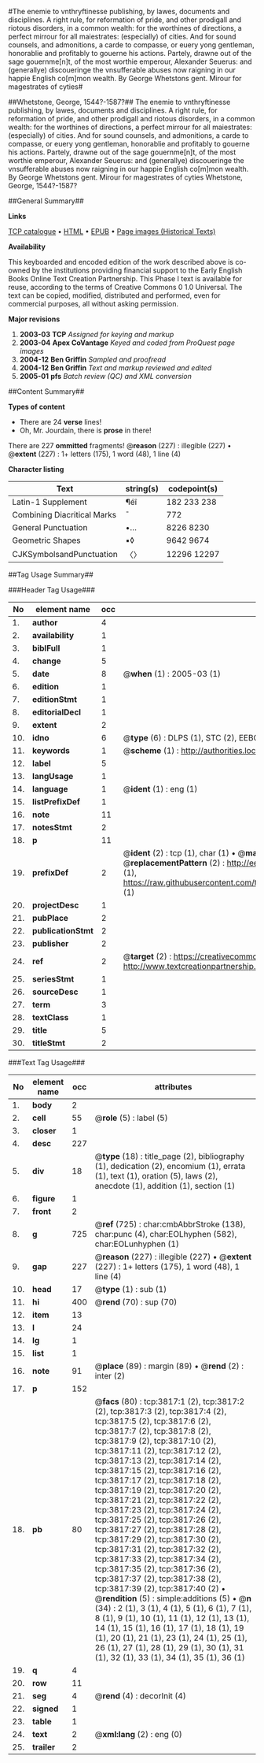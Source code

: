 #The enemie to vnthryftinesse publishing, by lawes, documents and disciplines. A right rule, for reformation of pride, and other prodigall and riotous disorders, in a common wealth: for the worthines of directions, a perfect mirrour for all maiestrates: (especially) of cities. And for sound counsels, and admonitions, a carde to compasse, or euery yong gentleman, honorablie and profitably to gouerne his actions. Partely, drawne out of the sage gouernme[n]t, of the most worthie emperour, Alexander Seuerus: and (generallye) discoueringe the vnsufferable abuses now raigning in our happie English co[m]mon wealth. By George Whetstons gent. Mirour for magestrates of cyties#

##Whetstone, George, 1544?-1587?##
The enemie to vnthryftinesse publishing, by lawes, documents and disciplines. A right rule, for reformation of pride, and other prodigall and riotous disorders, in a common wealth: for the worthines of directions, a perfect mirrour for all maiestrates: (especially) of cities. And for sound counsels, and admonitions, a carde to compasse, or euery yong gentleman, honorablie and profitably to gouerne his actions. Partely, drawne out of the sage gouernme[n]t, of the most worthie emperour, Alexander Seuerus: and (generallye) discoueringe the vnsufferable abuses now raigning in our happie English co[m]mon wealth. By George Whetstons gent.
Mirour for magestrates of cyties
Whetstone, George, 1544?-1587?

##General Summary##

**Links**

[TCP catalogue](http://www.ota.ox.ac.uk/tcp/)  • 
[HTML](http://tei.it.ox.ac.uk/tcp/Texts-HTML/free/A15/A15038.html)  • 
[EPUB](http://tei.it.ox.ac.uk/tcp/Texts-EPUB/free/A15/A15038.epub) • 
[Page images (Historical Texts)](https://data.historicaltexts.jisc.ac.uk/view?pubId=eebo-99839401e&pageId=eebo-99839401e-3817-1)

**Availability**

This keyboarded and encoded edition of the
	       work described above is co-owned by the institutions
	       providing financial support to the Early English Books
	       Online Text Creation Partnership. This Phase I text is
	       available for reuse, according to the terms of Creative
	       Commons 0 1.0 Universal. The text can be copied,
	       modified, distributed and performed, even for
	       commercial purposes, all without asking permission.

**Major revisions**

1. __2003-03__ __TCP__ *Assigned for keying and markup*
1. __2003-04__ __Apex CoVantage__ *Keyed and coded from ProQuest page images*
1. __2004-12__ __Ben Griffin__ *Sampled and proofread*
1. __2004-12__ __Ben Griffin__ *Text and markup reviewed and edited*
1. __2005-01__ __pfs__ *Batch review (QC) and XML conversion*

##Content Summary##

**Types of content**

  * There are 24 **verse** lines!
  * Oh, Mr. Jourdain, there is **prose** in there!

There are 227 **ommitted** fragments! 
 @__reason__ (227) : illegible (227)  •  @__extent__ (227) : 1+ letters (175), 1 word (48), 1 line (4)

**Character listing**


|Text|string(s)|codepoint(s)|
|---|---|---|
|Latin-1 Supplement|¶éî|182 233 238|
|Combining             Diacritical Marks|̄|772|
|General Punctuation|•…|8226 8230|
|Geometric Shapes|▪◊|9642 9674|
|CJKSymbolsandPunctuation|〈〉|12296 12297|

##Tag Usage Summary##

###Header Tag Usage###

|No|element name|occ|attributes|
|---|---|---|---|
|1.|__author__|4||
|2.|__availability__|1||
|3.|__biblFull__|1||
|4.|__change__|5||
|5.|__date__|8| @__when__ (1) : 2005-03 (1)|
|6.|__edition__|1||
|7.|__editionStmt__|1||
|8.|__editorialDecl__|1||
|9.|__extent__|2||
|10.|__idno__|6| @__type__ (6) : DLPS (1), STC (2), EEBO-CITATION (1), PROQUEST (1), VID (1)|
|11.|__keywords__|1| @__scheme__ (1) : http://authorities.loc.gov/ (1)|
|12.|__label__|5||
|13.|__langUsage__|1||
|14.|__language__|1| @__ident__ (1) : eng (1)|
|15.|__listPrefixDef__|1||
|16.|__note__|11||
|17.|__notesStmt__|2||
|18.|__p__|11||
|19.|__prefixDef__|2| @__ident__ (2) : tcp (1), char (1)  •  @__matchPattern__ (2) : ([0-9\-]+):([0-9IVX]+) (1), (.+) (1)  •  @__replacementPattern__ (2) : http://eebo.chadwyck.com/downloadtiff?vid=$1&page=$2 (1), https://raw.githubusercontent.com/textcreationpartnership/Texts/master/tcpchars.xml#$1 (1)|
|20.|__projectDesc__|1||
|21.|__pubPlace__|2||
|22.|__publicationStmt__|2||
|23.|__publisher__|2||
|24.|__ref__|2| @__target__ (2) : https://creativecommons.org/publicdomain/zero/1.0/ (1), http://www.textcreationpartnership.org/docs/. (1)|
|25.|__seriesStmt__|1||
|26.|__sourceDesc__|1||
|27.|__term__|3||
|28.|__textClass__|1||
|29.|__title__|5||
|30.|__titleStmt__|2||


###Text Tag Usage###

|No|element name|occ|attributes|
|---|---|---|---|
|1.|__body__|2||
|2.|__cell__|55| @__role__ (5) : label (5)|
|3.|__closer__|1||
|4.|__desc__|227||
|5.|__div__|18| @__type__ (18) : title_page (2), bibliography (1), dedication (2), encomium (1), errata (1), text (1), oration (5), laws (2), anecdote (1), addition (1), section (1)|
|6.|__figure__|1||
|7.|__front__|2||
|8.|__g__|725| @__ref__ (725) : char:cmbAbbrStroke (138), char:punc (4), char:EOLhyphen (582), char:EOLunhyphen (1)|
|9.|__gap__|227| @__reason__ (227) : illegible (227)  •  @__extent__ (227) : 1+ letters (175), 1 word (48), 1 line (4)|
|10.|__head__|17| @__type__ (1) : sub (1)|
|11.|__hi__|400| @__rend__ (70) : sup (70)|
|12.|__item__|13||
|13.|__l__|24||
|14.|__lg__|1||
|15.|__list__|1||
|16.|__note__|91| @__place__ (89) : margin (89)  •  @__rend__ (2) : inter (2)|
|17.|__p__|152||
|18.|__pb__|80| @__facs__ (80) : tcp:3817:1 (2), tcp:3817:2 (2), tcp:3817:3 (2), tcp:3817:4 (2), tcp:3817:5 (2), tcp:3817:6 (2), tcp:3817:7 (2), tcp:3817:8 (2), tcp:3817:9 (2), tcp:3817:10 (2), tcp:3817:11 (2), tcp:3817:12 (2), tcp:3817:13 (2), tcp:3817:14 (2), tcp:3817:15 (2), tcp:3817:16 (2), tcp:3817:17 (2), tcp:3817:18 (2), tcp:3817:19 (2), tcp:3817:20 (2), tcp:3817:21 (2), tcp:3817:22 (2), tcp:3817:23 (2), tcp:3817:24 (2), tcp:3817:25 (2), tcp:3817:26 (2), tcp:3817:27 (2), tcp:3817:28 (2), tcp:3817:29 (2), tcp:3817:30 (2), tcp:3817:31 (2), tcp:3817:32 (2), tcp:3817:33 (2), tcp:3817:34 (2), tcp:3817:35 (2), tcp:3817:36 (2), tcp:3817:37 (2), tcp:3817:38 (2), tcp:3817:39 (2), tcp:3817:40 (2)  •  @__rendition__ (5) : simple:additions (5)  •  @__n__ (34) : 2 (1), 3 (1), 4 (1), 5 (1), 6 (1), 7 (1), 8 (1), 9 (1), 10 (1), 11 (1), 12 (1), 13 (1), 14 (1), 15 (1), 16 (1), 17 (1), 18 (1), 19 (1), 20 (1), 21 (1), 23 (1), 24 (1), 25 (1), 26 (1), 27 (1), 28 (1), 29 (1), 30 (1), 31 (1), 32 (1), 33 (1), 34 (1), 35 (1), 36 (1)|
|19.|__q__|4||
|20.|__row__|11||
|21.|__seg__|4| @__rend__ (4) : decorInit (4)|
|22.|__signed__|1||
|23.|__table__|1||
|24.|__text__|2| @__xml:lang__ (2) : eng (0)|
|25.|__trailer__|2||
